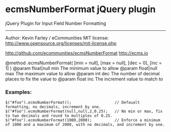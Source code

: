 # ecmsNumberFormat jQuery plugin
jQuery Plugin for Input Field Number Formatting

----
Author: Kevin Farley / eCommunities
MIT license: http://www.opensource.org/licenses/mit-license.php

http://github.com/ecommunities/ecmsNumberFormat
http://ecms.io

@method .ecmsNumberFormat( [min = null], [max = null], [dec = 0], [inc = 1] )
@param float|null min	The minimum value to allow
@param float|null max	The maximum value to allow
@param int dec 			The number of decimal places to fix the value to
@param float inc		The increment value to match to 

### Examples:
    $("#foo").ecmsNumberFormat();					// Defaualt formatting, no decimals, increment by one.
    $("#foo").ecmsNumberFormat(null,null,2,0.25); 	// No min or max, fix to two decimals and round to multiples of 0.25.
    $("#foo").ecmsNumberFormat(1000,2000);			// Enforce a minimum of 1000 and a maximum of 2000, with no decimals, and increment by one.
